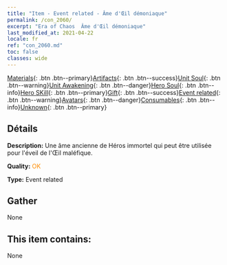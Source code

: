 ```yaml
---
title: "Item - Event related - Âme d'Œil démoniaque"
permalink: /con_2060/
excerpt: "Era of Chaos  Âme d'Œil démoniaque"
last_modified_at: 2021-04-22
locale: fr
ref: "con_2060.md"
toc: false
classes: wide
---
```

 [Materials](/ItemsFR/){: .btn .btn--primary}[Artifacts](/ItemsFR/Artifacts/){: .btn .btn--success}[Unit Soul](/ItemsFR/UnitSoul/){: .btn .btn--warning}[Unit Awakening](/ItemsFR/UnitAwakening/){: .btn .btn--danger}[Hero Soul](/ItemsFR/HeroSoul/){: .btn .btn--info}[Hero SKill](/ItemsFR/HeroSkill/){: .btn .btn--primary}[Gift](/ItemsFR/Gift/){: .btn .btn--success}[Event related](/ItemsFR/Events/){: .btn .btn--warning}[Avatars](/ItemsFR/Avatars/){: .btn .btn--danger}[Consumables](/ItemsFR/Consumables/){: .btn .btn--info}[Unknown](/ItemsFR/Unknown/){: .btn .btn--primary}

## Détails
 **Description:** Une âme ancienne de Héros immortel qui peut être utilisée pour l'éveil de l'Œil maléfique.

 **Quality:** <span style="color: #FF8C00">OK</span>

 **Type:** Event related

## Gather

  None

## This item contains:

  None

